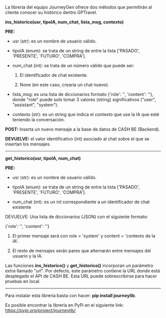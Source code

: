 La librería del equipo JourneyGen ofrece dos métodos que permitirán al cliente conocer su histórico dentro GPTravel.

**ins_historico(usr, tipoIA, num_chat, lista_msg, contexto)**

**PRE:**

- usr (str): es un nombre de usuario válido.

- tipoIA (enum): se trata de un string de entre la lista ['PASADO', 'PRESENTE', 'FUTURO', 'COMPRA'].

- num_chat (int): se trata de un número válido que puede ser:

    1. El identificador de chat existente.

    2. None (en este caso, crearía un chat nuevo).

- lista_msg: es una lista de diccionarios formato {'role': '', 'content': ''}, donde "role" puede solo tomar 3 valores (string) significativos ("user", "assistant", "system").

- contexto (str): es un string que indica el contexto que use la IA que esté teniendo la conversación.

**POST:** Inserta un nuevo mensaje a la base de datos de CASH BE (Backend).

**DEVUELVE:** el valor identificativo (int) asociado al chat sobre el que se insertan los mensajes.

----------------------------------------------------------------------------------------------------------------------------------------

**get_historico(usr, tipoIA, num_chat)**

**PRE:**

- usr (str): es un nombre de usuario válido.

- tipoIA (enum): se trata de un string de entre la lista ['PASADO', 'PRESENTE', 'FUTURO', 'COMPRA'].

- num_chat (int): es un int correspondiente a un identificador de chat existente

DEVUELVE: 
Una lista de diccionarios (JSON) con el siguiente formato:

{'role': '', 'content': ''}

1. El primer mensaje será con role = 'system' y content = 'contexto de la IA'.
    
2. El resto de mensajes serán pares que alternarán entre mensajes del usuario y la IA.


Las funciones **ins_historico()** y **get_historico()** incorporan un parámetro extra llamado "url". Por defecto, este parámetro contiene la URL donde está desplegado el API de CASH BE. Esta URL puede sobrescribirse para hacer pruebas en local.

----------------------------------------------------------------------------------------------------------------------------------------

Para instalar esta librería basta con hacer: **pip install journeylib**.

Es posible encontrar la librería en PyPi en el siguiente link: https://pypi.org/project/journeylib/